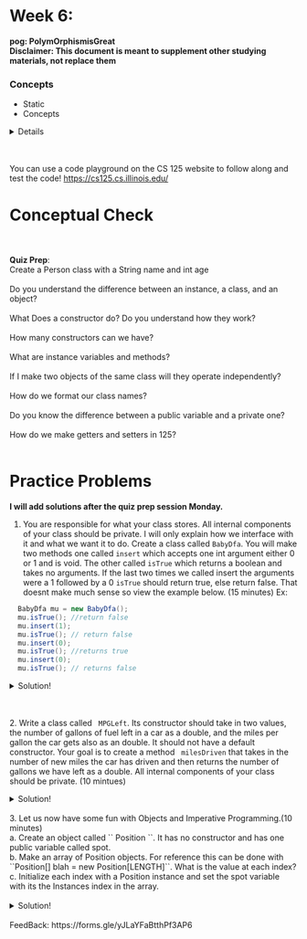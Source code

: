 # Week 6: <br> 
**pog: PolymOrphismisGreat**<br>
**Disclaimer: This document is meant to supplement other studying materials, not replace them**<br>

### Concepts
   * Static
   * Concepts
   <details>
   coding
    </details>
   <br></br>
   
   You can use a code playground on the CS 125 website to follow along and test the code! https://cs125.cs.illinois.edu/
   

# Conceptual Check
<br></br>
**Quiz Prep**:
<br>
Create a Person class with a String name and int age <br></br>
Do you understand the difference between an instance, a class, and an object?
<br></br>
What Does a constructor do? Do you understand how they work?
<br></br>
How many constructors can we have?
<br></br>
What are instance variables and methods?
<br></br>
If I make two objects of the same class will they operate independently?
<br></br>
How do we format our class names?
<br></br>
Do you know the difference between a public variable and a private one?
<br></br>
How do we make getters and setters in 125?
<br></br>

 # Practice Problems
 **I will add solutions after the quiz prep session Monday.**<br>

 
 1. You are responsible for what your class stores. All internal components of your class should be private. I will only explain how we interface with it and what we want it to do. Create a class called `` BabyDfa ``. You will make two methods one called ``insert`` which accepts one int argument either 0 or 1 and is void. The other called ``isTrue`` which returns a boolean and takes no arguments. If the last two times we called insert the arguments were a 1 followed by a 0 `` isTrue `` should return true, else return false. That doesnt make much sense so view the example below. (15 minutes)
 Ex:
``` Java
  BabyDfa mu = new BabyDfa();
  mu.isTrue(); //return false
  mu.insert(1);
  mu.isTrue(); // return false
  mu.insert(0);
  mu.isTrue(); //returns true
  mu.insert(0);
  mu.isTrue(); // returns false
```
 <details>
	<summary>Solution!</summary>
	
```java
public class BabyDfa {
  private int firstVar;
  private int secondVar;
  BabyDfa() {
    firstVar = -1;
    secondVar = -1;
  }
  public void insert(int arg) {
    firstVar = secondVar;
    secondVar = arg;
  }
 
  public boolean isTrue() {
    if (firstVar == 1 && secondVar == 0) {
      return true;
    }
    return false;
  }
}
```
</details>



  <br></br>
 2. Write a class called `` MPGLeft``. Its constructor should take in two values, the number of gallons of fuel left in a car as a double, and the miles per gallon the car gets also as an double. It should not have a default constructor. Your goal is to create a method `` milesDriven`` that takes in the number of new miles the car has driven and then returns the number of gallons we have left as a double. All internal components of your class should be private. (10 mintues)
   <br>
 <details>
	<summary>Solution!</summary>
	
 ```java
 class MPGLeft {
  private double gallonsLeft;
  private double milesPerGallon; //miles/gallon
  MPGLeft(double setGallonsLeft, double setMilesPerGallon) {
    gallonsLeft = setGallonsLeft;
    milesPerGallon = setMilesPerGallon;
  }
  double milesDriven(double miles) {
    //returns gallonLeft
    gallonsLeft = gallonsLeft - (miles / milesPerGallon); 
    return gallonsLeft; 
  }
}
MPGLeft test = new MPGLeft(20, 2);
System.out.println(test.milesDriven(4)); //18.0
System.out.println(test.milesDriven(4)); //16.0
 ```
</details>
<br>
3. Let us now have some fun with Objects and Imperative Programming.(10 minutes) <br>
a. Create an object called `` Position ``. It has no constructor and has one public variable called spot. <br>
b. Make an array of Position objects. For reference this can be done with ``Position[] blah = new Position[LENGTH]``. What is the value at each index?<br>
c. Initialize each index with a Position instance and set the spot variable with its the Instances index in the array.<br>
<br>
 <details>
	<summary>Solution!</summary>
  
 ```java
public class Position {
  public int spot; 
}
Position[] array = new Position[2];
//array[0] = new Position();
//array[0].spot = 0; 
//array[1] = new Position();
//array[1].spot = 0; 
//replace the above lines with a for loop
for (int i = 0; i < array.length; i++) {
  array[i] = new Position();
  array[i].spot = i; 
}
System.out.println(array[0].spot); //0
System.out.println(array[1].spot); //1
 ```
</details>

<br>
FeedBack: https://forms.gle/yJLaYFaBtthPf3AP6 
  




